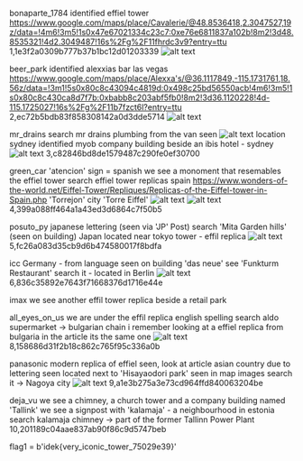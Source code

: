 bonaparte_1784
identified effiel tower
https://www.google.com/maps/place/Cavalerie/@48.8536418,2.3047527,19z/data=!4m6!3m5!1s0x47e67021334c23c7:0xe76e6811837a102b!8m2!3d48.8535321!4d2.3049487!16s%2Fg%2F11fhrdc3v9?entry=ttu
1,1e3f2a0309b777b37b1bc12d01203339
![alt text](image.png)


beer_park
identified alexxias bar las vegas
https://www.google.com/maps/place/Alexxa's/@36.1117849,-115.1731761,18.56z/data=!3m1!5s0x80c8c43094c4819d:0x498c25bd56550acb!4m6!3m5!1s0x80c8c430ca8d7f7b:0xbabb8c203abf5fb0!8m2!3d36.1120228!4d-115.1725027!16s%2Fg%2F11b7fzct6l?entry=ttu
2,ec72b5bdb83f858308142a0d3dde5714
![alt text](image-1.png)

mr_drains
search mr drains plumbing from the van seen
![alt text](image-2.png)
location sydney
identified myob company building beside an ibis hotel - sydney
![alt text](image-3.png)
3,c82846bd8de1579487c290fe0ef30700

green_car
'atencion' sign = spanish
we see a monoment that resemables the effiel tower
search effiel tower replicas spain
https://www.wonders-of-the-world.net/Eiffel-Tower/Repliques/Replicas-of-the-Eiffel-tower-in-Spain.php
'Torrejon' city 'Torre Eiffel'
![alt text](image-5.png)
![alt text](image-4.png)
4,399a088ff464a1a43ed3d6864c7f50b5

posuto_py
japanese lettering (seen via 'JP' Post)
search 'Mita Garden hills' (seen on building) Japan
located near tokyo tower - effil replica
![alt text](image-6.png)
5,fc26a083d35cb9d6b474580017f8bdfa

icc
Germany - from language seen on building 'das neue'
see 'Funkturm Restaurant' 
search it - located in Berlin
![alt text](image-7.png)
6,836c35892e7643f71668376d1716e44e

imax
we see another effil tower replica
beside a retail park

all_eyes_on_us
we are under the effil replica
english spelling
search aldo supermarket -> bulgarian chain
i remember looking at a effiel replica from bulgaria in the article
its the same one
![alt text](image-8.png)
8,158686d31f2b18c862c765f95c336a0b

panasonic
modern replica of effiel seen, look at article
asian country due to lettering seen
located next to 'Hisayaodori park' seen in map images
search it -> Nagoya city
![alt text](image-9.png)
9,a1e3b275a3e73cd964ffd840063204be

deja_vu
we see a chimney, a church tower and a company building named 'Tallink'
we see a signpost with 'kalamaja' -  a neighbourhood in estonia
search kalamaja chimney -> part of the former Tallinn Power Plant
10,201189c04aae837ab90f86c9d5747beb

flag1 = b'idek{very_iconic_tower_75029e39}'